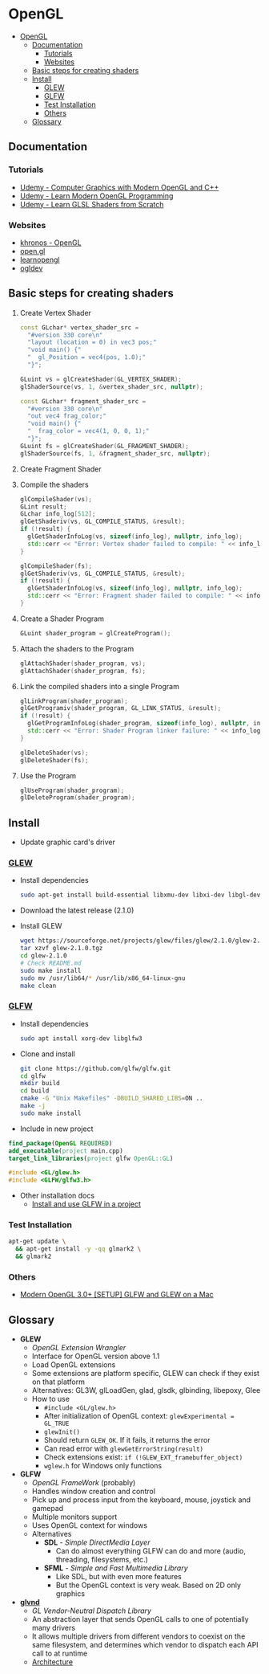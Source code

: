 # OpenGL

- [OpenGL](#opengl)
  - [Documentation](#documentation)
    - [Tutorials](#tutorials)
    - [Websites](#websites)
  - [Basic steps for creating shaders](#basic-steps-for-creating-shaders)
  - [Install](#install)
    - [GLEW](#glew)
    - [GLFW](#glfw)
    - [Test Installation](#test-installation)
    - [Others](#others)
  - [Glossary](#glossary)

## Documentation

### Tutorials

- [Udemy - Computer Graphics with Modern OpenGL and C++](https://www.udemy.com/course/graphics-with-modern-opengl/)
- [Udemy - Learn Modern OpenGL Programming](https://www.udemy.com/course/learn-modern-opengl-programming/)
- [Udemy - Learn GLSL Shaders from Scratch](https://www.udemy.com/course/learn-glsl-shaders-from-scratch/)

### Websites

- [khronos - OpenGL](https://www.khronos.org/opengl/wiki/Main_Page)
- [open.gl](https://open.gl/)
- [learnopengl](https://learnopengl.com/Introduction)
- [ogldev](http://ogldev.atspace.co.uk/)

## Basic steps for creating shaders

1. Create Vertex Shader

   ```C++
   const GLchar* vertex_shader_src =
     "#version 330 core\n"
     "layout (location = 0) in vec3 pos;"
     "void main() {"
     "  gl_Position = vec4(pos, 1.0);"
     "}";

   GLuint vs = glCreateShader(GL_VERTEX_SHADER);
   glShaderSource(vs, 1, &vertex_shader_src, nullptr);

   const GLchar* fragment_shader_src =
     "#version 330 core\n"
     "out vec4 frag_color;"
     "void main() {"
     "  frag_color = vec4(1, 0, 0, 1);"
     "}";
   GLuint fs = glCreateShader(GL_FRAGMENT_SHADER);
   glShaderSource(fs, 1, &fragment_shader_src, nullptr);
   ```

2. Create Fragment Shader
3. Compile the shaders

   ```C++
   glCompileShader(vs);
   GLint result;
   GLchar info_log[512];
   glGetShaderiv(vs, GL_COMPILE_STATUS, &result);
   if (!result) {
     glGetShaderInfoLog(vs, sizeof(info_log), nullptr, info_log);
     std::cerr << "Error: Vertex shader failed to compile: " << info_log << std::endl;
   }

   glCompileShader(fs);
   glGetShaderiv(vs, GL_COMPILE_STATUS, &result);
   if (!result) {
     glGetShaderInfoLog(vs, sizeof(info_log), nullptr, info_log);
     std::cerr << "Error: Fragment shader failed to compile: " << info_log << std::endl;
   }
   ```

4. Create a Shader Program

   ```C++
   GLuint shader_program = glCreateProgram();
   ```

5. Attach the shaders to the Program

   ```C++
   glAttachShader(shader_program, vs);
   glAttachShader(shader_program, fs);
   ```

6. Link the compiled shaders into a single Program

   ```C++
   glLinkProgram(shader_program);
   glGetProgramiv(shader_program, GL_LINK_STATUS, &result);
   if (!result) {
     glGetProgramInfoLog(shader_program, sizeof(info_log), nullptr, info_log);
     std::cerr << "Error: Shader Program linker failure: " << info_log << std::endl;
   }

   glDeleteShader(vs);
   glDeleteShader(fs);
   ```

7. Use the Program

   ```C++
   glUseProgram(shader_program);
   glDeleteProgram(shader_program);
   ```

## Install

- Update graphic card's driver

### [GLEW](http://glew.sourceforge.net/)

- Install dependencies

  ```Bash
  sudo apt-get install build-essential libxmu-dev libxi-dev libgl-dev libosmesa-dev
  ```

- Download the latest release (2.1.0)
- Install GLEW

  ```Bash
  wget https://sourceforge.net/projects/glew/files/glew/2.1.0/glew-2.1.0.tgz/download
  tar xzvf glew-2.1.0.tgz
  cd glew-2.1.0
  # Check README.md
  sudo make install
  sudo mv /usr/lib64/* /usr/lib/x86_64-linux-gnu
  make clean
  ```

### [GLFW](https://www.glfw.org/download.html)

- Install dependencies

  ```Bash
  sudo apt install xorg-dev libglfw3
  ```

- Clone and install

  ```Bash
  git clone https://github.com/glfw/glfw.git
  cd glfw
  mkdir build
  cd build
  cmake -G "Unix Makefiles" -DBUILD_SHARED_LIBS=ON ..
  make -j
  sudo make install
  ```

- Include in new project

```CMake
find_package(OpenGL REQUIRED)
add_executable(project main.cpp)
target_link_libraries(project glfw OpenGL::GL)
```

```C++
#include <GL/glew.h>
#include <GLFW/glfw3.h>
```

- Other installation docs
  - [Install and use GLFW in a project](https://stackoverflow.com/a/62905904/3227895)

### Test Installation

```Bash
apt-get update \
  && apt-get install -y -qq glmark2 \
  && glmark2
```

### Others

- [Modern OpenGL 3.0+ [SETUP] GLFW and GLEW on a Mac](https://www.youtube.com/watch?v=Tz0dq2krCW8&ab_channel=SonarSystems)

## Glossary

- **GLEW**
  - *OpenGL Extension Wrangler*
  - Interface for OpenGL version above 1.1
  - Load OpenGL extensions
  - Some extensions are platform specific, GLEW can check if they exist on that platform
  - Alternatives: GL3W, glLoadGen, glad, glsdk, glbinding, libepoxy, Glee
  - How to use
    - `#include <GL/glew.h>`
    - After initialization of OpenGL context: `glewExperimental = GL_TRUE`
    - `glewInit()`
    - Should return `GLEW_OK`. If it fails, it returns the error
    - Can read error with `glewGetErrorString(result)`
    - Check extensions exist: `if (!GLEW_EXT_framebuffer_object)`
    - `wglew.h` for Windows only functions
- **GLFW**
  - *OpenGL FrameWork* (probably)
  - Handles window creation and control
  - Pick up and process input from the keyboard, mouse, joystick and gamepad
  - Multiple monitors support
  - Uses OpenGL context for windows
  - Alternatives
    - **SDL** - *Simple DirectMedia Layer*
      - Can do almost everything GLFW can do and more (audio, threading, filesystems, etc.)
    - **SFML** - *Simple and Fast Multimedia Library*
      - Like SDL, but with even more features
      - But the OpenGL context is very weak. Based on 2D only graphics
- **[glvnd](https://github.com/NVIDIA/libglvnd#architecture)**
  - *GL Vendor-Neutral Dispatch Library*
  - An abstraction layer that sends OpenGL calls to one of potentially many drivers
  - It allows multiple drivers from different vendors to coexist on the same filesystem, and determines which vendor to dispatch each API call to at runtime
  - [Architecture](https://github.com/NVIDIA/libglvnd#architecture)
